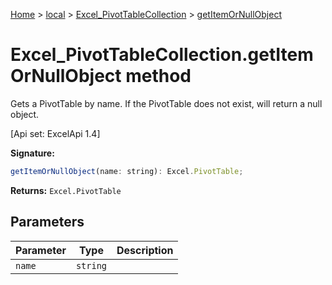 [Home](./index) &gt; [local](local.md) &gt; [Excel\_PivotTableCollection](local.excel_pivottablecollection.md) &gt; [getItemOrNullObject](local.excel_pivottablecollection.getitemornullobject.md)

# Excel\_PivotTableCollection.getItemOrNullObject method

Gets a PivotTable by name. If the PivotTable does not exist, will return a null object. 

 \[Api set: ExcelApi 1.4\]

**Signature:**
```javascript
getItemOrNullObject(name: string): Excel.PivotTable;
```
**Returns:** `Excel.PivotTable`

## Parameters

|  Parameter | Type | Description |
|  --- | --- | --- |
|  `name` | `string` |  |

